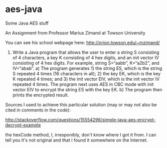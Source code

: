 # aes-java
Some Java AES stuff

An Assignment from Professor Marius Zimand at Towson University

You can see his school webpage here: http://orion.towson.edu/~mzimand/

1. Write a Java program that allows the user to enter a string S consisting of 4 characters, a key K consisting of 4 hex digits, and an init vector IV consisting of 4 hex digits. For example, string S=“aabb”, K=“a2b2”, and IV=“abab”.
a) The program generates 1) the string ES, which is the string S repeated 4 times (16 characters in all); 2) the key EK, which is the key K repeated 4 times; and 3) the init vector EIV, which is the init vector IV repeated 4 times.  The program next uses AES in CBC mode with init vector EIV to encrypt the string ES with the key EK. 
b) The program then prints the encrypted result. 

Sources I used to achieve this particular solution (may or may not also be cited in comments in the code):

http://stackoverflow.com/questions/15554296/simple-java-aes-encrypt-decrypt-example

the hexCode method, I, irresponibly, don't know where I got it from. I can tell you it's not original and that I found it somewhere on the Internet.

